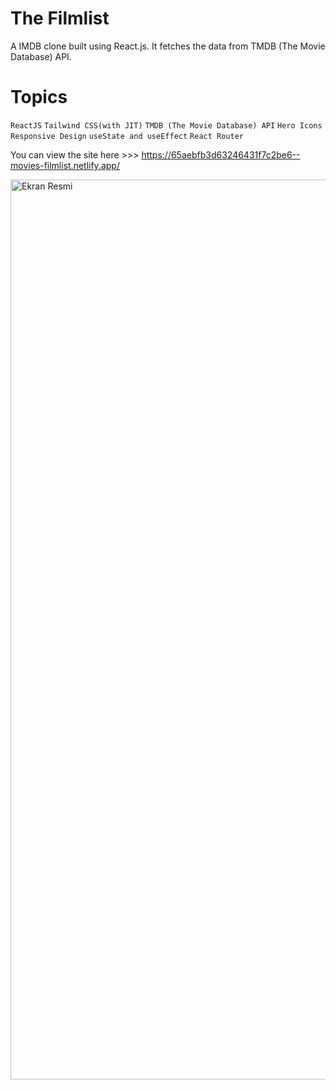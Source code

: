 # The Filmlist

A IMDB clone built using React.js. It fetches the data from TMDB (The Movie Database) API. 

# Topics

`ReactJS`
`Tailwind CSS(with JIT)`
`TMDB (The Movie Database) API`
`Hero Icons`
`Responsive Design`
`useState and useEffect`
`React Router`

You can view the site here >>>
https://65aebfb3d63246431f7c2be6--movies-filmlist.netlify.app/

<img width="1440" alt="Ekran Resmi" src="https://github.com/erkamren/FilmList/assets/122299359/dcc205bf-8594-4b50-98e6-280463904073">
